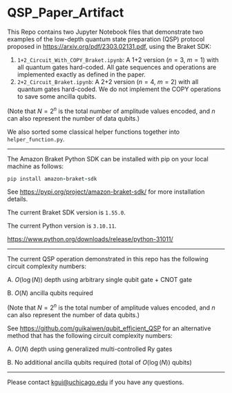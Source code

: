 # QSP_Paper_Artifact
This Repo contains two Jupyter Notebook files that demonstrate two examples of the low-depth quantum state preparation (QSP) protocol proposed in https://arxiv.org/pdf/2303.02131.pdf, using the Braket SDK:

1. `1+2_Circuit_With_COPY_Braket.ipynb`: A 1+2 version ($n = 3$, $m = 1$) with all quantum gates hard-coded. All gate sequences and operations are implemented exactly as defined in the paper.
2. `2+2_Circuit_Braket.ipynb`: A 2+2 version ($n = 4$, $m = 2$) with all quantum gates hard-coded. We do not implement the COPY operations to save some ancilla qubits.

(Note that $N = 2^n$ is the total number of amplitude values encoded, and $n$ can also represent the number of data qubits.)

We also sorted some classical helper functions together into `helper_function.py`.

-------------------------------

The Amazon Braket Python SDK can be installed with pip on your local machine as follows:
```ruby
pip install amazon-braket-sdk
```
See https://pypi.org/project/amazon-braket-sdk/ for more installation details.

The current Braket SDK version is `1.55.0`.

The current Python version is `3.10.11`.

https://www.python.org/downloads/release/python-31011/

-------------------------------
The current QSP operation demonstrated in this repo has the following circuit complexity numbers:

A. $O(\log(N))$ depth using arbitrary single qubit gate + CNOT gate

B. $O(N)$ ancilla qubits required

(Note that $N = 2^n$ is the total number of amplitude values encoded, and $n$ can also represent the number of data qubits.)

See https://github.com/guikaiwen/qubit_efficient_QSP for an alternative method that has the following circuit complexity numbers:

A. $O(N)$ depth using generalized multi-controlled Ry gates

B. No additional ancilla qubits required (total of $O(\log(N))$ qubits)


-------------------------------
Please contact kgui@uchicago.edu if you have any questions.
